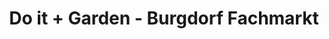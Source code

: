 ---
title: "Do it + Garden - Burgdorf Fachmarkt"
url: /burgdorf/do-it-garden-burgdorf-fachmarkt/
shop: Baumarkt
---